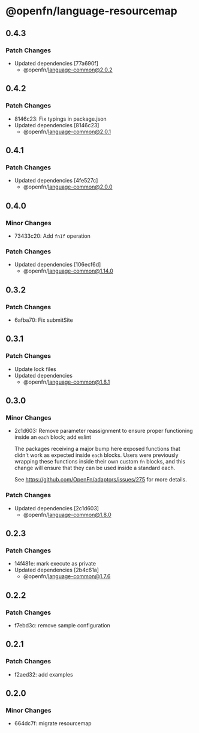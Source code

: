 # @openfn/language-resourcemap

## 0.4.3

### Patch Changes

- Updated dependencies [77a690f]
  - @openfn/language-common@2.0.2

## 0.4.2

### Patch Changes

- 8146c23: Fix typings in package.json
- Updated dependencies [8146c23]
  - @openfn/language-common@2.0.1

## 0.4.1

### Patch Changes

- Updated dependencies [4fe527c]
  - @openfn/language-common@2.0.0

## 0.4.0

### Minor Changes

- 73433c20: Add `fnIf` operation

### Patch Changes

- Updated dependencies [106ecf6d]
  - @openfn/language-common@1.14.0

## 0.3.2

### Patch Changes

- 6afba70: Fix submitSite

## 0.3.1

### Patch Changes

- Update lock files
- Updated dependencies
  - @openfn/language-common@1.8.1

## 0.3.0

### Minor Changes

- 2c1d603: Remove parameter reassignment to ensure proper functioning inside an
  `each` block; add eslint

  The packages receiving a major bump here exposed functions that didn't work as
  expected inside `each` blocks. Users were previously wrapping these functions
  inside their own custom `fn` blocks, and this change will ensure that they can
  be used inside a standard each.

  See https://github.com/OpenFn/adaptors/issues/275 for more details.

### Patch Changes

- Updated dependencies [2c1d603]
  - @openfn/language-common@1.8.0

## 0.2.3

### Patch Changes

- 14f481e: mark execute as private
- Updated dependencies [2b4c61a]
  - @openfn/language-common@1.7.6

## 0.2.2

### Patch Changes

- f7ebd3c: remove sample configuration

## 0.2.1

### Patch Changes

- f2aed32: add examples

## 0.2.0

### Minor Changes

- 664dc7f: migrate resourcemap
